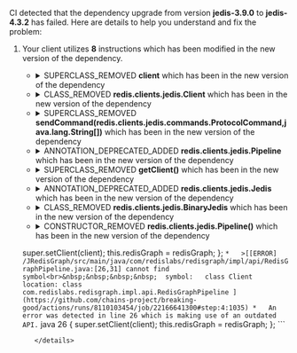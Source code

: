 CI detected that the dependency upgrade from version **jedis-3.9.0** to **jedis-4.3.2** has failed. Here are details to help you understand and fix the problem:
1. Your client utilizes **8** instructions which has been modified in the new version of the dependency.
   * <details>
        <summary>SUPERCLASS_REMOVED <b>client</b> which has been <b></b> in the new version of the dependency</summary>
            
        * <details>
          <summary>The failure is identified from the logs generated in the build process. </summary>
          
            *   >[[ERROR] /JRedisGraph/src/main/java/com/redislabs/redisgraph/impl/api/RedisGraphTransaction.java:[80,9] cannot find symbol<br>&nbsp;&nbsp;&nbsp;&nbsp;  symbol:   variable client
  location: class com.redislabs.redisgraph.impl.api.RedisGraphTransaction
](https://github.com/chains-project/breaking-good/actions/runs/8110103454/job/22166641300#step:4:1041)
            *   An error was detected in line 80 which is making use of an outdated API.
             ``` java
             80   client;
            ```
            *   >[[ERROR] /JRedisGraph/src/main/java/com/redislabs/redisgraph/impl/api/RedisGraphPipeline.java:[121,9] cannot find symbol<br>&nbsp;&nbsp;&nbsp;&nbsp;  symbol:   variable client
  location: class com.redislabs.redisgraph.impl.api.RedisGraphPipeline
](https://github.com/chains-project/breaking-good/actions/runs/8110103454/job/22166641300#step:4:1068)
            *   An error was detected in line 121 which is making use of an outdated API.
             ``` java
             121   client;
            ```
            *   >[[ERROR] /JRedisGraph/src/main/java/com/redislabs/redisgraph/impl/api/RedisGraphTransaction.java:[189,9] cannot find symbol<br>&nbsp;&nbsp;&nbsp;&nbsp;  symbol:   variable client
  location: class com.redislabs.redisgraph.impl.api.RedisGraphTransaction
](https://github.com/chains-project/breaking-good/actions/runs/8110103454/job/22166641300#step:4:1051)
            *   An error was detected in line 189 which is making use of an outdated API.
             ``` java
             189   client;
            ```
            *   >[[ERROR] /JRedisGraph/src/main/java/com/redislabs/redisgraph/impl/api/RedisGraphPipeline.java:[78,9] cannot find symbol<br>&nbsp;&nbsp;&nbsp;&nbsp;  symbol:   variable client
  location: class com.redislabs.redisgraph.impl.api.RedisGraphPipeline
](https://github.com/chains-project/breaking-good/actions/runs/8110103454/job/22166641300#step:4:1064)
            *   An error was detected in line 78 which is making use of an outdated API.
             ``` java
             78   client;
            ```
            *   >[[ERROR] /JRedisGraph/src/main/java/com/redislabs/redisgraph/impl/api/RedisGraphTransaction.java:[41,9] cannot find symbol<br>&nbsp;&nbsp;&nbsp;&nbsp;  symbol:   variable client
  location: class com.redislabs.redisgraph.impl.api.RedisGraphTransaction
](https://github.com/chains-project/breaking-good/actions/runs/8110103454/job/22166641300#step:4:1037)
            *   An error was detected in line 41 which is making use of an outdated API.
             ``` java
             41   client;
            ```
            *   >[[ERROR] /JRedisGraph/src/main/java/com/redislabs/redisgraph/impl/api/RedisGraphPipeline.java:[39,9] cannot find symbol<br>&nbsp;&nbsp;&nbsp;&nbsp;  symbol:   variable client
  location: class com.redislabs.redisgraph.impl.api.RedisGraphPipeline
](https://github.com/chains-project/breaking-good/actions/runs/8110103454/job/22166641300#step:4:1060)
            *   An error was detected in line 39 which is making use of an outdated API.
             ``` java
             39   client;
            ```
            *   >[[ERROR] /JRedisGraph/src/main/java/com/redislabs/redisgraph/impl/api/RedisGraphPipeline.java:[246,9] cannot find symbol<br>&nbsp;&nbsp;&nbsp;&nbsp;  symbol:   variable client
  location: class com.redislabs.redisgraph.impl.api.RedisGraphPipeline
](https://github.com/chains-project/breaking-good/actions/runs/8110103454/job/22166641300#step:4:1076)
            *   An error was detected in line 246 which is making use of an outdated API.
             ``` java
             246   client;
            ```
            *   >[[ERROR] /JRedisGraph/src/main/java/com/redislabs/redisgraph/impl/api/RedisGraphTransaction.java:[126,9] cannot find symbol<br>&nbsp;&nbsp;&nbsp;&nbsp;  symbol:   variable client
  location: class com.redislabs.redisgraph.impl.api.RedisGraphTransaction
](https://github.com/chains-project/breaking-good/actions/runs/8110103454/job/22166641300#step:4:1045)
            *   An error was detected in line 126 which is making use of an outdated API.
             ``` java
             126   client;
            ```
            *   >[[ERROR] /JRedisGraph/src/main/java/com/redislabs/redisgraph/impl/api/RedisGraphPipeline.java:[165,9] cannot find symbol<br>&nbsp;&nbsp;&nbsp;&nbsp;  symbol:   variable client
  location: class com.redislabs.redisgraph.impl.api.RedisGraphPipeline
](https://github.com/chains-project/breaking-good/actions/runs/8110103454/job/22166641300#step:4:1072)
            *   An error was detected in line 165 which is making use of an outdated API.
             ``` java
             165   client;
            ```
            *   >[[ERROR] /JRedisGraph/src/main/java/com/redislabs/redisgraph/impl/api/RedisGraphTransaction.java:[213,9] cannot find symbol<br>&nbsp;&nbsp;&nbsp;&nbsp;  symbol:   variable client
  location: class com.redislabs.redisgraph.impl.api.RedisGraphTransaction
](https://github.com/chains-project/breaking-good/actions/runs/8110103454/job/22166641300#step:4:1053)
            *   An error was detected in line 213 which is making use of an outdated API.
             ``` java
             213   client;
            ```
            *   >[[ERROR] /JRedisGraph/src/main/java/com/redislabs/redisgraph/impl/api/RedisGraphPipeline.java:[57,9] cannot find symbol<br>&nbsp;&nbsp;&nbsp;&nbsp;  symbol:   variable client
  location: class com.redislabs.redisgraph.impl.api.RedisGraphPipeline
](https://github.com/chains-project/breaking-good/actions/runs/8110103454/job/22166641300#step:4:1062)
            *   An error was detected in line 57 which is making use of an outdated API.
             ``` java
             57   client;
            ```
            *   >[[ERROR] /JRedisGraph/src/main/java/com/redislabs/redisgraph/impl/api/RedisGraphTransaction.java:[59,9] cannot find symbol<br>&nbsp;&nbsp;&nbsp;&nbsp;  symbol:   variable client
  location: class com.redislabs.redisgraph.impl.api.RedisGraphTransaction
](https://github.com/chains-project/breaking-good/actions/runs/8110103454/job/22166641300#step:4:1039)
            *   An error was detected in line 59 which is making use of an outdated API.
             ``` java
             59   client;
            ```
            *   >[[ERROR] /JRedisGraph/src/main/java/com/redislabs/redisgraph/impl/api/RedisGraphTransaction.java:[102,9] cannot find symbol<br>&nbsp;&nbsp;&nbsp;&nbsp;  symbol:   variable client
  location: class com.redislabs.redisgraph.impl.api.RedisGraphTransaction
](https://github.com/chains-project/breaking-good/actions/runs/8110103454/job/22166641300#step:4:1043)
            *   An error was detected in line 102 which is making use of an outdated API.
             ``` java
             102   client;
            ```
            *   >[[ERROR] /JRedisGraph/src/main/java/com/redislabs/redisgraph/impl/api/RedisGraphPipeline.java:[141,9] cannot find symbol<br>&nbsp;&nbsp;&nbsp;&nbsp;  symbol:   variable client
  location: class com.redislabs.redisgraph.impl.api.RedisGraphPipeline
](https://github.com/chains-project/breaking-good/actions/runs/8110103454/job/22166641300#step:4:1070)
            *   An error was detected in line 141 which is making use of an outdated API.
             ``` java
             141   client;
            ```
            *   >[[ERROR] /JRedisGraph/src/main/java/com/redislabs/redisgraph/impl/api/RedisGraphTransaction.java:[265,9] cannot find symbol<br>&nbsp;&nbsp;&nbsp;&nbsp;  symbol:   variable client
  location: class com.redislabs.redisgraph.impl.api.RedisGraphTransaction
](https://github.com/chains-project/breaking-good/actions/runs/8110103454/job/22166641300#step:4:1055)
            *   An error was detected in line 265 which is making use of an outdated API.
             ``` java
             265   client;
            ```
            *   >[[ERROR] /JRedisGraph/src/main/java/com/redislabs/redisgraph/impl/api/RedisGraphPipeline.java:[190,9] cannot find symbol<br>&nbsp;&nbsp;&nbsp;&nbsp;  symbol:   variable client
  location: class com.redislabs.redisgraph.impl.api.RedisGraphPipeline
](https://github.com/chains-project/breaking-good/actions/runs/8110103454/job/22166641300#step:4:1074)
            *   An error was detected in line 190 which is making use of an outdated API.
             ``` java
             190   client;
            ```
            *   >[[ERROR] /JRedisGraph/src/main/java/com/redislabs/redisgraph/impl/api/RedisGraphTransaction.java:[166,9] cannot find symbol<br>&nbsp;&nbsp;&nbsp;&nbsp;  symbol:   variable client
  location: class com.redislabs.redisgraph.impl.api.RedisGraphTransaction
](https://github.com/chains-project/breaking-good/actions/runs/8110103454/job/22166641300#step:4:1049)
            *   An error was detected in line 166 which is making use of an outdated API.
             ``` java
             166   client;
            ```
            *   >[[ERROR] /JRedisGraph/src/main/java/com/redislabs/redisgraph/impl/api/RedisGraphPipeline.java:[100,9] cannot find symbol<br>&nbsp;&nbsp;&nbsp;&nbsp;  symbol:   variable client
  location: class com.redislabs.redisgraph.impl.api.RedisGraphPipeline
](https://github.com/chains-project/breaking-good/actions/runs/8110103454/job/22166641300#step:4:1066)
            *   An error was detected in line 100 which is making use of an outdated API.
             ``` java
             100   client;
            ```
            *   >[[ERROR] /JRedisGraph/src/main/java/com/redislabs/redisgraph/impl/api/RedisGraphTransaction.java:[146,9] cannot find symbol<br>&nbsp;&nbsp;&nbsp;&nbsp;  symbol:   variable client
  location: class com.redislabs.redisgraph.impl.api.RedisGraphTransaction
](https://github.com/chains-project/breaking-good/actions/runs/8110103454/job/22166641300#step:4:1047)
            *   An error was detected in line 146 which is making use of an outdated API.
             ``` java
             146   client;
            ```

          </details>
            
     </details>
   * <details>
        <summary>CLASS_REMOVED <b>redis.clients.jedis.Client</b> which has been <b></b> in the new version of the dependency</summary>
            
        * <details>
          <summary>The failure is identified from the logs generated in the build process. </summary>
          
            *   >[[ERROR] /JRedisGraph/src/main/java/com/redislabs/redisgraph/impl/api/RedisGraphPipeline.java:[121,9] cannot find symbol<br>&nbsp;&nbsp;&nbsp;&nbsp;  symbol:   variable client
  location: class com.redislabs.redisgraph.impl.api.RedisGraphPipeline
](https://github.com/chains-project/breaking-good/actions/runs/8110103454/job/22166641300#step:4:1068)
            *   An error was detected in line 121 which is making use of an outdated API.
             ``` java
             121   client;
            ```
            *   >[[ERROR] /JRedisGraph/src/main/java/com/redislabs/redisgraph/impl/api/RedisGraphTransaction.java:[80,9] cannot find symbol<br>&nbsp;&nbsp;&nbsp;&nbsp;  symbol:   variable client
  location: class com.redislabs.redisgraph.impl.api.RedisGraphTransaction
](https://github.com/chains-project/breaking-good/actions/runs/8110103454/job/22166641300#step:4:1041)
            *   An error was detected in line 80 which is making use of an outdated API.
             ``` java
             80   client;
            ```
            *   >[[ERROR] /JRedisGraph/src/main/java/com/redislabs/redisgraph/impl/api/RedisGraphTransaction.java:[189,9] cannot find symbol<br>&nbsp;&nbsp;&nbsp;&nbsp;  symbol:   variable client
  location: class com.redislabs.redisgraph.impl.api.RedisGraphTransaction
](https://github.com/chains-project/breaking-good/actions/runs/8110103454/job/22166641300#step:4:1051)
            *   An error was detected in line 189 which is making use of an outdated API.
             ``` java
             189   client;
            ```
            *   >[[ERROR] /JRedisGraph/src/main/java/com/redislabs/redisgraph/impl/api/RedisGraphTransaction.java:[41,9] cannot find symbol<br>&nbsp;&nbsp;&nbsp;&nbsp;  symbol:   variable client
  location: class com.redislabs.redisgraph.impl.api.RedisGraphTransaction
](https://github.com/chains-project/breaking-good/actions/runs/8110103454/job/22166641300#step:4:1037)
            *   An error was detected in line 41 which is making use of an outdated API.
             ``` java
             41   client;
            ```
            *   >[[ERROR] /JRedisGraph/src/main/java/com/redislabs/redisgraph/impl/api/RedisGraphPipeline.java:[78,9] cannot find symbol<br>&nbsp;&nbsp;&nbsp;&nbsp;  symbol:   variable client
  location: class com.redislabs.redisgraph.impl.api.RedisGraphPipeline
](https://github.com/chains-project/breaking-good/actions/runs/8110103454/job/22166641300#step:4:1064)
            *   An error was detected in line 78 which is making use of an outdated API.
             ``` java
             78   client;
            ```
            *   >[[ERROR] /JRedisGraph/src/main/java/com/redislabs/redisgraph/impl/api/RedisGraphTransaction.java:[126,9] cannot find symbol<br>&nbsp;&nbsp;&nbsp;&nbsp;  symbol:   variable client
  location: class com.redislabs.redisgraph.impl.api.RedisGraphTransaction
](https://github.com/chains-project/breaking-good/actions/runs/8110103454/job/22166641300#step:4:1045)
            *   An error was detected in line 126 which is making use of an outdated API.
             ``` java
             126   client;
            ```
            *   >[[ERROR] /JRedisGraph/src/main/java/com/redislabs/redisgraph/impl/api/RedisGraphPipeline.java:[39,9] cannot find symbol<br>&nbsp;&nbsp;&nbsp;&nbsp;  symbol:   variable client
  location: class com.redislabs.redisgraph.impl.api.RedisGraphPipeline
](https://github.com/chains-project/breaking-good/actions/runs/8110103454/job/22166641300#step:4:1060)
            *   An error was detected in line 39 which is making use of an outdated API.
             ``` java
             39   client;
            ```
            *   >[[ERROR] /JRedisGraph/src/main/java/com/redislabs/redisgraph/impl/api/RedisGraphPipeline.java:[246,9] cannot find symbol<br>&nbsp;&nbsp;&nbsp;&nbsp;  symbol:   variable client
  location: class com.redislabs.redisgraph.impl.api.RedisGraphPipeline
](https://github.com/chains-project/breaking-good/actions/runs/8110103454/job/22166641300#step:4:1076)
            *   An error was detected in line 246 which is making use of an outdated API.
             ``` java
             246   client;
            ```
            *   >[[ERROR] /JRedisGraph/src/main/java/com/redislabs/redisgraph/impl/api/RedisGraphPipeline.java:[165,9] cannot find symbol<br>&nbsp;&nbsp;&nbsp;&nbsp;  symbol:   variable client
  location: class com.redislabs.redisgraph.impl.api.RedisGraphPipeline
](https://github.com/chains-project/breaking-good/actions/runs/8110103454/job/22166641300#step:4:1072)
            *   An error was detected in line 165 which is making use of an outdated API.
             ``` java
             165   client;
            ```
            *   >[[ERROR] /JRedisGraph/src/main/java/com/redislabs/redisgraph/impl/api/RedisGraphTransaction.java:[213,9] cannot find symbol<br>&nbsp;&nbsp;&nbsp;&nbsp;  symbol:   variable client
  location: class com.redislabs.redisgraph.impl.api.RedisGraphTransaction
](https://github.com/chains-project/breaking-good/actions/runs/8110103454/job/22166641300#step:4:1053)
            *   An error was detected in line 213 which is making use of an outdated API.
             ``` java
             213   client;
            ```
            *   >[[ERROR] /JRedisGraph/src/main/java/com/redislabs/redisgraph/impl/api/RedisGraphPipeline.java:[57,9] cannot find symbol<br>&nbsp;&nbsp;&nbsp;&nbsp;  symbol:   variable client
  location: class com.redislabs.redisgraph.impl.api.RedisGraphPipeline
](https://github.com/chains-project/breaking-good/actions/runs/8110103454/job/22166641300#step:4:1062)
            *   An error was detected in line 57 which is making use of an outdated API.
             ``` java
             57   client;
            ```
            *   >[[ERROR] /JRedisGraph/src/main/java/com/redislabs/redisgraph/impl/api/RedisGraphTransaction.java:[26,34] cannot find symbol<br>&nbsp;&nbsp;&nbsp;&nbsp;  symbol:   class Client
  location: class com.redislabs.redisgraph.impl.api.RedisGraphTransaction
](https://github.com/chains-project/breaking-good/actions/runs/8110103454/job/22166641300#step:4:1016)
            *   An error was detected in line 26 which is making use of an outdated API.
             ``` java
             26   client;
            ```
            *   >[[ERROR] /JRedisGraph/src/main/java/com/redislabs/redisgraph/impl/api/RedisGraphPipeline.java:[26,31] cannot find symbol<br>&nbsp;&nbsp;&nbsp;&nbsp;  symbol:   class Client
  location: class com.redislabs.redisgraph.impl.api.RedisGraphPipeline
](https://github.com/chains-project/breaking-good/actions/runs/8110103454/job/22166641300#step:4:1035)
            *   An error was detected in line 26 which is making use of an outdated API.
             ``` java
             26   client;
            ```
            *   >[[ERROR] /JRedisGraph/src/main/java/com/redislabs/redisgraph/impl/api/RedisGraphTransaction.java:[102,9] cannot find symbol<br>&nbsp;&nbsp;&nbsp;&nbsp;  symbol:   variable client
  location: class com.redislabs.redisgraph.impl.api.RedisGraphTransaction
](https://github.com/chains-project/breaking-good/actions/runs/8110103454/job/22166641300#step:4:1043)
            *   An error was detected in line 102 which is making use of an outdated API.
             ``` java
             102   client;
            ```
            *   >[[ERROR] /JRedisGraph/src/main/java/com/redislabs/redisgraph/impl/api/RedisGraphPipeline.java:[141,9] cannot find symbol<br>&nbsp;&nbsp;&nbsp;&nbsp;  symbol:   variable client
  location: class com.redislabs.redisgraph.impl.api.RedisGraphPipeline
](https://github.com/chains-project/breaking-good/actions/runs/8110103454/job/22166641300#step:4:1070)
            *   An error was detected in line 141 which is making use of an outdated API.
             ``` java
             141   client;
            ```
            *   >[[ERROR] /JRedisGraph/src/main/java/com/redislabs/redisgraph/impl/api/RedisGraphTransaction.java:[59,9] cannot find symbol<br>&nbsp;&nbsp;&nbsp;&nbsp;  symbol:   variable client
  location: class com.redislabs.redisgraph.impl.api.RedisGraphTransaction
](https://github.com/chains-project/breaking-good/actions/runs/8110103454/job/22166641300#step:4:1039)
            *   An error was detected in line 59 which is making use of an outdated API.
             ``` java
             59   client;
            ```
            *   >[[ERROR] /JRedisGraph/src/main/java/com/redislabs/redisgraph/impl/api/ContextedRedisGraph.java:[157,9] cannot find symbol<br>&nbsp;&nbsp;&nbsp;&nbsp;  symbol:   class Client
  location: class com.redislabs.redisgraph.impl.api.ContextedRedisGraph
](https://github.com/chains-project/breaking-good/actions/runs/8110103454/job/22166641300#step:4:1058)
            *   An error was detected in line 157 which is making use of an outdated API.
             ``` java
             157   client;
            ```
            *   >[[ERROR] /JRedisGraph/src/main/java/com/redislabs/redisgraph/impl/api/RedisGraphTransaction.java:[265,9] cannot find symbol<br>&nbsp;&nbsp;&nbsp;&nbsp;  symbol:   variable client
  location: class com.redislabs.redisgraph.impl.api.RedisGraphTransaction
](https://github.com/chains-project/breaking-good/actions/runs/8110103454/job/22166641300#step:4:1055)
            *   An error was detected in line 265 which is making use of an outdated API.
             ``` java
             265   client;
            ```
            *   >[[ERROR] /JRedisGraph/src/main/java/com/redislabs/redisgraph/impl/api/RedisGraphPipeline.java:[26,68] no suitable constructor found for Pipeline(no arguments)<br>&nbsp;&nbsp;&nbsp;&nbsp;    constructor redis.clients.jedis.Pipeline.Pipeline(redis.clients.jedis.Connection) is not applicable
      (actual and formal argument lists differ in length)
    constructor redis.clients.jedis.Pipeline.Pipeline(redis.clients.jedis.Jedis) is not applicable
      (actual and formal argument lists differ in length)
](https://github.com/chains-project/breaking-good/actions/runs/8110103454/job/22166641300#step:4:1059)
            *   An error was detected in line 26 which is making use of an outdated API.
             ``` java
             26   client;
            ```
            *   >[[ERROR] /JRedisGraph/src/main/java/com/redislabs/redisgraph/impl/api/RedisGraphPipeline.java:[190,9] cannot find symbol<br>&nbsp;&nbsp;&nbsp;&nbsp;  symbol:   variable client
  location: class com.redislabs.redisgraph.impl.api.RedisGraphPipeline
](https://github.com/chains-project/breaking-good/actions/runs/8110103454/job/22166641300#step:4:1074)
            *   An error was detected in line 190 which is making use of an outdated API.
             ``` java
             190   client;
            ```
            *   >[[ERROR] /JRedisGraph/src/main/java/com/redislabs/redisgraph/impl/api/RedisGraphTransaction.java:[166,9] cannot find symbol<br>&nbsp;&nbsp;&nbsp;&nbsp;  symbol:   variable client
  location: class com.redislabs.redisgraph.impl.api.RedisGraphTransaction
](https://github.com/chains-project/breaking-good/actions/runs/8110103454/job/22166641300#step:4:1049)
            *   An error was detected in line 166 which is making use of an outdated API.
             ``` java
             166   client;
            ```
            *   >[[ERROR] /JRedisGraph/src/main/java/com/redislabs/redisgraph/impl/api/RedisGraphPipeline.java:[100,9] cannot find symbol<br>&nbsp;&nbsp;&nbsp;&nbsp;  symbol:   variable client
  location: class com.redislabs.redisgraph.impl.api.RedisGraphPipeline
](https://github.com/chains-project/breaking-good/actions/runs/8110103454/job/22166641300#step:4:1066)
            *   An error was detected in line 100 which is making use of an outdated API.
             ``` java
             100   client;
            ```
            *   >[[ERROR] /JRedisGraph/src/main/java/com/redislabs/redisgraph/impl/api/ContextedRedisGraph.java:[142,9] cannot find symbol<br>&nbsp;&nbsp;&nbsp;&nbsp;  symbol:   class Client
  location: class com.redislabs.redisgraph.impl.api.ContextedRedisGraph
](https://github.com/chains-project/breaking-good/actions/runs/8110103454/job/22166641300#step:4:1057)
            *   An error was detected in line 142 which is making use of an outdated API.
             ``` java
             142   client;
            ```
            *   >[[ERROR] /JRedisGraph/src/main/java/com/redislabs/redisgraph/impl/api/RedisGraphTransaction.java:[146,9] cannot find symbol<br>&nbsp;&nbsp;&nbsp;&nbsp;  symbol:   variable client
  location: class com.redislabs.redisgraph.impl.api.RedisGraphTransaction
](https://github.com/chains-project/breaking-good/actions/runs/8110103454/job/22166641300#step:4:1047)
            *   An error was detected in line 146 which is making use of an outdated API.
             ``` java
             146   client;
            ```

          </details>
            
     </details>
   * <details>
        <summary>SUPERCLASS_REMOVED <b>sendCommand(redis.clients.jedis.commands.ProtocolCommand,java.lang.String[])</b> which has been <b></b> in the new version of the dependency</summary>
            
        * <details>
          <summary>The failure is identified from the logs generated in the build process. </summary>
          
            *   >[[ERROR] /JRedisGraph/src/main/java/com/redislabs/redisgraph/impl/api/RedisGraphTransaction.java:[80,9] cannot find symbol<br>&nbsp;&nbsp;&nbsp;&nbsp;  symbol:   variable client
  location: class com.redislabs.redisgraph.impl.api.RedisGraphTransaction
](https://github.com/chains-project/breaking-good/actions/runs/8110103454/job/22166641300#step:4:1041)
            *   An error was detected in line 80 which is making use of an outdated API.
             ``` java
             80   client.sendCommand(com.redislabs.redisgraph.impl.api.RedisGraphCommand.DELETE, graphId);
            ```
            *   >[[ERROR] /JRedisGraph/src/main/java/com/redislabs/redisgraph/impl/api/RedisGraphPipeline.java:[121,9] cannot find symbol<br>&nbsp;&nbsp;&nbsp;&nbsp;  symbol:   variable client
  location: class com.redislabs.redisgraph.impl.api.RedisGraphPipeline
](https://github.com/chains-project/breaking-good/actions/runs/8110103454/job/22166641300#step:4:1068)
            *   An error was detected in line 121 which is making use of an outdated API.
             ``` java
             121   client.sendCommand(com.redislabs.redisgraph.impl.api.RedisGraphCommand.DELETE, graphId);
            ```
            *   >[[ERROR] /JRedisGraph/src/main/java/com/redislabs/redisgraph/impl/api/RedisGraphTransaction.java:[189,9] cannot find symbol<br>&nbsp;&nbsp;&nbsp;&nbsp;  symbol:   variable client
  location: class com.redislabs.redisgraph.impl.api.RedisGraphTransaction
](https://github.com/chains-project/breaking-good/actions/runs/8110103454/job/22166641300#step:4:1051)
            *   An error was detected in line 189 which is making use of an outdated API.
             ``` java
             189   client.sendCommand(com.redislabs.redisgraph.impl.api.RedisGraphCommand.DELETE, graphId);
            ```
            *   >[[ERROR] /JRedisGraph/src/main/java/com/redislabs/redisgraph/impl/api/RedisGraphPipeline.java:[78,9] cannot find symbol<br>&nbsp;&nbsp;&nbsp;&nbsp;  symbol:   variable client
  location: class com.redislabs.redisgraph.impl.api.RedisGraphPipeline
](https://github.com/chains-project/breaking-good/actions/runs/8110103454/job/22166641300#step:4:1064)
            *   An error was detected in line 78 which is making use of an outdated API.
             ``` java
             78   client.sendCommand(com.redislabs.redisgraph.impl.api.RedisGraphCommand.DELETE, graphId);
            ```
            *   >[[ERROR] /JRedisGraph/src/main/java/com/redislabs/redisgraph/impl/api/RedisGraphTransaction.java:[41,9] cannot find symbol<br>&nbsp;&nbsp;&nbsp;&nbsp;  symbol:   variable client
  location: class com.redislabs.redisgraph.impl.api.RedisGraphTransaction
](https://github.com/chains-project/breaking-good/actions/runs/8110103454/job/22166641300#step:4:1037)
            *   An error was detected in line 41 which is making use of an outdated API.
             ``` java
             41   client.sendCommand(com.redislabs.redisgraph.impl.api.RedisGraphCommand.DELETE, graphId);
            ```
            *   >[[ERROR] /JRedisGraph/src/main/java/com/redislabs/redisgraph/impl/api/RedisGraphPipeline.java:[39,9] cannot find symbol<br>&nbsp;&nbsp;&nbsp;&nbsp;  symbol:   variable client
  location: class com.redislabs.redisgraph.impl.api.RedisGraphPipeline
](https://github.com/chains-project/breaking-good/actions/runs/8110103454/job/22166641300#step:4:1060)
            *   An error was detected in line 39 which is making use of an outdated API.
             ``` java
             39   client.sendCommand(com.redislabs.redisgraph.impl.api.RedisGraphCommand.DELETE, graphId);
            ```
            *   >[[ERROR] /JRedisGraph/src/main/java/com/redislabs/redisgraph/impl/api/RedisGraphTransaction.java:[126,9] cannot find symbol<br>&nbsp;&nbsp;&nbsp;&nbsp;  symbol:   variable client
  location: class com.redislabs.redisgraph.impl.api.RedisGraphTransaction
](https://github.com/chains-project/breaking-good/actions/runs/8110103454/job/22166641300#step:4:1045)
            *   An error was detected in line 126 which is making use of an outdated API.
             ``` java
             126   client.sendCommand(com.redislabs.redisgraph.impl.api.RedisGraphCommand.DELETE, graphId);
            ```
            *   >[[ERROR] /JRedisGraph/src/main/java/com/redislabs/redisgraph/impl/api/RedisGraphPipeline.java:[246,9] cannot find symbol<br>&nbsp;&nbsp;&nbsp;&nbsp;  symbol:   variable client
  location: class com.redislabs.redisgraph.impl.api.RedisGraphPipeline
](https://github.com/chains-project/breaking-good/actions/runs/8110103454/job/22166641300#step:4:1076)
            *   An error was detected in line 246 which is making use of an outdated API.
             ``` java
             246   client.sendCommand(com.redislabs.redisgraph.impl.api.RedisGraphCommand.DELETE, graphId);
            ```
            *   >[[ERROR] /JRedisGraph/src/main/java/com/redislabs/redisgraph/impl/api/RedisGraphPipeline.java:[165,9] cannot find symbol<br>&nbsp;&nbsp;&nbsp;&nbsp;  symbol:   variable client
  location: class com.redislabs.redisgraph.impl.api.RedisGraphPipeline
](https://github.com/chains-project/breaking-good/actions/runs/8110103454/job/22166641300#step:4:1072)
            *   An error was detected in line 165 which is making use of an outdated API.
             ``` java
             165   client.sendCommand(com.redislabs.redisgraph.impl.api.RedisGraphCommand.DELETE, graphId);
            ```
            *   >[[ERROR] /JRedisGraph/src/main/java/com/redislabs/redisgraph/impl/api/RedisGraphPipeline.java:[57,9] cannot find symbol<br>&nbsp;&nbsp;&nbsp;&nbsp;  symbol:   variable client
  location: class com.redislabs.redisgraph.impl.api.RedisGraphPipeline
](https://github.com/chains-project/breaking-good/actions/runs/8110103454/job/22166641300#step:4:1062)
            *   An error was detected in line 57 which is making use of an outdated API.
             ``` java
             57   client.sendCommand(com.redislabs.redisgraph.impl.api.RedisGraphCommand.DELETE, graphId);
            ```
            *   >[[ERROR] /JRedisGraph/src/main/java/com/redislabs/redisgraph/impl/api/RedisGraphTransaction.java:[213,9] cannot find symbol<br>&nbsp;&nbsp;&nbsp;&nbsp;  symbol:   variable client
  location: class com.redislabs.redisgraph.impl.api.RedisGraphTransaction
](https://github.com/chains-project/breaking-good/actions/runs/8110103454/job/22166641300#step:4:1053)
            *   An error was detected in line 213 which is making use of an outdated API.
             ``` java
             213   client.sendCommand(com.redislabs.redisgraph.impl.api.RedisGraphCommand.DELETE, graphId);
            ```
            *   >[[ERROR] /JRedisGraph/src/main/java/com/redislabs/redisgraph/impl/api/RedisGraphTransaction.java:[59,9] cannot find symbol<br>&nbsp;&nbsp;&nbsp;&nbsp;  symbol:   variable client
  location: class com.redislabs.redisgraph.impl.api.RedisGraphTransaction
](https://github.com/chains-project/breaking-good/actions/runs/8110103454/job/22166641300#step:4:1039)
            *   An error was detected in line 59 which is making use of an outdated API.
             ``` java
             59   client.sendCommand(com.redislabs.redisgraph.impl.api.RedisGraphCommand.DELETE, graphId);
            ```
            *   >[[ERROR] /JRedisGraph/src/main/java/com/redislabs/redisgraph/impl/api/RedisGraphTransaction.java:[102,9] cannot find symbol<br>&nbsp;&nbsp;&nbsp;&nbsp;  symbol:   variable client
  location: class com.redislabs.redisgraph.impl.api.RedisGraphTransaction
](https://github.com/chains-project/breaking-good/actions/runs/8110103454/job/22166641300#step:4:1043)
            *   An error was detected in line 102 which is making use of an outdated API.
             ``` java
             102   client.sendCommand(com.redislabs.redisgraph.impl.api.RedisGraphCommand.DELETE, graphId);
            ```
            *   >[[ERROR] /JRedisGraph/src/main/java/com/redislabs/redisgraph/impl/api/RedisGraphPipeline.java:[141,9] cannot find symbol<br>&nbsp;&nbsp;&nbsp;&nbsp;  symbol:   variable client
  location: class com.redislabs.redisgraph.impl.api.RedisGraphPipeline
](https://github.com/chains-project/breaking-good/actions/runs/8110103454/job/22166641300#step:4:1070)
            *   An error was detected in line 141 which is making use of an outdated API.
             ``` java
             141   client.sendCommand(com.redislabs.redisgraph.impl.api.RedisGraphCommand.DELETE, graphId);
            ```
            *   >[[ERROR] /JRedisGraph/src/main/java/com/redislabs/redisgraph/impl/api/RedisGraphTransaction.java:[265,9] cannot find symbol<br>&nbsp;&nbsp;&nbsp;&nbsp;  symbol:   variable client
  location: class com.redislabs.redisgraph.impl.api.RedisGraphTransaction
](https://github.com/chains-project/breaking-good/actions/runs/8110103454/job/22166641300#step:4:1055)
            *   An error was detected in line 265 which is making use of an outdated API.
             ``` java
             265   client.sendCommand(com.redislabs.redisgraph.impl.api.RedisGraphCommand.DELETE, graphId);
            ```
            *   >[[ERROR] /JRedisGraph/src/main/java/com/redislabs/redisgraph/impl/api/RedisGraphPipeline.java:[190,9] cannot find symbol<br>&nbsp;&nbsp;&nbsp;&nbsp;  symbol:   variable client
  location: class com.redislabs.redisgraph.impl.api.RedisGraphPipeline
](https://github.com/chains-project/breaking-good/actions/runs/8110103454/job/22166641300#step:4:1074)
            *   An error was detected in line 190 which is making use of an outdated API.
             ``` java
             190   client.sendCommand(com.redislabs.redisgraph.impl.api.RedisGraphCommand.DELETE, graphId);
            ```
            *   >[[ERROR] /JRedisGraph/src/main/java/com/redislabs/redisgraph/impl/api/RedisGraphTransaction.java:[166,9] cannot find symbol<br>&nbsp;&nbsp;&nbsp;&nbsp;  symbol:   variable client
  location: class com.redislabs.redisgraph.impl.api.RedisGraphTransaction
](https://github.com/chains-project/breaking-good/actions/runs/8110103454/job/22166641300#step:4:1049)
            *   An error was detected in line 166 which is making use of an outdated API.
             ``` java
             166   client.sendCommand(com.redislabs.redisgraph.impl.api.RedisGraphCommand.DELETE, graphId);
            ```
            *   >[[ERROR] /JRedisGraph/src/main/java/com/redislabs/redisgraph/impl/api/RedisGraphPipeline.java:[100,9] cannot find symbol<br>&nbsp;&nbsp;&nbsp;&nbsp;  symbol:   variable client
  location: class com.redislabs.redisgraph.impl.api.RedisGraphPipeline
](https://github.com/chains-project/breaking-good/actions/runs/8110103454/job/22166641300#step:4:1066)
            *   An error was detected in line 100 which is making use of an outdated API.
             ``` java
             100   client.sendCommand(com.redislabs.redisgraph.impl.api.RedisGraphCommand.DELETE, graphId);
            ```
            *   >[[ERROR] /JRedisGraph/src/main/java/com/redislabs/redisgraph/impl/api/RedisGraphTransaction.java:[146,9] cannot find symbol<br>&nbsp;&nbsp;&nbsp;&nbsp;  symbol:   variable client
  location: class com.redislabs.redisgraph.impl.api.RedisGraphTransaction
](https://github.com/chains-project/breaking-good/actions/runs/8110103454/job/22166641300#step:4:1047)
            *   An error was detected in line 146 which is making use of an outdated API.
             ``` java
             146   client.sendCommand(com.redislabs.redisgraph.impl.api.RedisGraphCommand.DELETE, graphId);
            ```

          </details>
            
     </details>
   * <details>
        <summary>ANNOTATION_DEPRECATED_ADDED <b>redis.clients.jedis.Pipeline</b> which has been <b></b> in the new version of the dependency</summary>
            
        * <details>
          <summary>The failure is identified from the logs generated in the build process. </summary>
          
            *   >[[ERROR] /JRedisGraph/src/main/java/com/redislabs/redisgraph/impl/api/RedisGraphPipeline.java:[102,16] cannot find symbol<br>&nbsp;&nbsp;&nbsp;&nbsp;  symbol:   method getResponse(<anonymous redis.clients.jedis.Builder<com.redislabs.redisgraph.ResultSet>>)
  location: class com.redislabs.redisgraph.impl.api.RedisGraphPipeline
](https://github.com/chains-project/breaking-good/actions/runs/8110103454/job/22166641300#step:4:1067)
            *   An error was detected in line 102 which is making use of an outdated API.
             ``` java
             102   getResponse(redis.clients.jedis.Builder);
            ```
            *   >[[ERROR] /JRedisGraph/src/main/java/com/redislabs/redisgraph/impl/api/RedisGraphPipeline.java:[40,16] cannot find symbol<br>&nbsp;&nbsp;&nbsp;&nbsp;  symbol:   method getResponse(<anonymous redis.clients.jedis.Builder<com.redislabs.redisgraph.ResultSet>>)
  location: class com.redislabs.redisgraph.impl.api.RedisGraphPipeline
](https://github.com/chains-project/breaking-good/actions/runs/8110103454/job/22166641300#step:4:1061)
            *   An error was detected in line 40 which is making use of an outdated API.
             ``` java
             40   getResponse(redis.clients.jedis.Builder);
            ```
            *   >[[ERROR] /JRedisGraph/src/main/java/com/redislabs/redisgraph/impl/api/RedisGraphPipeline.java:[142,16] cannot find symbol<br>&nbsp;&nbsp;&nbsp;&nbsp;  symbol:   method getResponse(<anonymous redis.clients.jedis.Builder<com.redislabs.redisgraph.ResultSet>>)
  location: class com.redislabs.redisgraph.impl.api.RedisGraphPipeline
](https://github.com/chains-project/breaking-good/actions/runs/8110103454/job/22166641300#step:4:1071)
            *   An error was detected in line 142 which is making use of an outdated API.
             ``` java
             142   getResponse(redis.clients.jedis.Builder);
            ```
            *   >[[ERROR] /JRedisGraph/src/main/java/com/redislabs/redisgraph/impl/api/RedisGraphPipeline.java:[193,16] cannot find symbol<br>&nbsp;&nbsp;&nbsp;&nbsp;  symbol:   method getResponse(<anonymous redis.clients.jedis.Builder<com.redislabs.redisgraph.ResultSet>>)
  location: class com.redislabs.redisgraph.impl.api.RedisGraphPipeline
](https://github.com/chains-project/breaking-good/actions/runs/8110103454/job/22166641300#step:4:1075)
            *   An error was detected in line 193 which is making use of an outdated API.
             ``` java
             193   getResponse(redis.clients.jedis.Builder);
            ```
            *   >[[ERROR] /JRedisGraph/src/main/java/com/redislabs/redisgraph/impl/api/RedisGraphPipeline.java:[167,16] cannot find symbol<br>&nbsp;&nbsp;&nbsp;&nbsp;  symbol:   method getResponse(<anonymous redis.clients.jedis.Builder<com.redislabs.redisgraph.ResultSet>>)
  location: class com.redislabs.redisgraph.impl.api.RedisGraphPipeline
](https://github.com/chains-project/breaking-good/actions/runs/8110103454/job/22166641300#step:4:1073)
            *   An error was detected in line 167 which is making use of an outdated API.
             ``` java
             167   getResponse(redis.clients.jedis.Builder);
            ```
            *   >[[ERROR] /JRedisGraph/src/main/java/com/redislabs/redisgraph/impl/api/RedisGraphPipeline.java:[80,16] cannot find symbol<br>&nbsp;&nbsp;&nbsp;&nbsp;  symbol:   method getResponse(<anonymous redis.clients.jedis.Builder<com.redislabs.redisgraph.ResultSet>>)
  location: class com.redislabs.redisgraph.impl.api.RedisGraphPipeline
](https://github.com/chains-project/breaking-good/actions/runs/8110103454/job/22166641300#step:4:1065)
            *   An error was detected in line 80 which is making use of an outdated API.
             ``` java
             80   getResponse(redis.clients.jedis.Builder);
            ```
            *   >[[ERROR] /JRedisGraph/src/main/java/com/redislabs/redisgraph/impl/api/RedisGraphPipeline.java:[26,68] no suitable constructor found for Pipeline(no arguments)<br>&nbsp;&nbsp;&nbsp;&nbsp;    constructor redis.clients.jedis.Pipeline.Pipeline(redis.clients.jedis.Connection) is not applicable
      (actual and formal argument lists differ in length)
    constructor redis.clients.jedis.Pipeline.Pipeline(redis.clients.jedis.Jedis) is not applicable
      (actual and formal argument lists differ in length)
](https://github.com/chains-project/breaking-good/actions/runs/8110103454/job/22166641300#step:4:1059)
            *   An error was detected in line 26 which is making use of an outdated API.
             ``` java
             26   getResponse(redis.clients.jedis.Builder);
            ```
            *   >[[ERROR] /JRedisGraph/src/main/java/com/redislabs/redisgraph/impl/api/RedisGraphPipeline.java:[58,16] cannot find symbol<br>&nbsp;&nbsp;&nbsp;&nbsp;  symbol:   method getResponse(<anonymous redis.clients.jedis.Builder<com.redislabs.redisgraph.ResultSet>>)
  location: class com.redislabs.redisgraph.impl.api.RedisGraphPipeline
](https://github.com/chains-project/breaking-good/actions/runs/8110103454/job/22166641300#step:4:1063)
            *   An error was detected in line 58 which is making use of an outdated API.
             ``` java
             58   getResponse(redis.clients.jedis.Builder);
            ```
            *   >[[ERROR] /JRedisGraph/src/main/java/com/redislabs/redisgraph/impl/api/RedisGraphPipeline.java:[122,16] cannot find symbol<br>&nbsp;&nbsp;&nbsp;&nbsp;  symbol:   method getResponse(<anonymous redis.clients.jedis.Builder<com.redislabs.redisgraph.ResultSet>>)
  location: class com.redislabs.redisgraph.impl.api.RedisGraphPipeline
](https://github.com/chains-project/breaking-good/actions/runs/8110103454/job/22166641300#step:4:1069)
            *   An error was detected in line 122 which is making use of an outdated API.
             ``` java
             122   getResponse(redis.clients.jedis.Builder);
            ```
            *   >[[ERROR] /JRedisGraph/src/main/java/com/redislabs/redisgraph/impl/api/RedisGraphPipeline.java:[26,31] cannot find symbol<br>&nbsp;&nbsp;&nbsp;&nbsp;  symbol:   class Client
  location: class com.redislabs.redisgraph.impl.api.RedisGraphPipeline
](https://github.com/chains-project/breaking-good/actions/runs/8110103454/job/22166641300#step:4:1035)
            *   An error was detected in line 26 which is making use of an outdated API.
             ``` java
             26   getResponse(redis.clients.jedis.Builder);
            ```
            *   >[[ERROR] /JRedisGraph/src/main/java/com/redislabs/redisgraph/impl/api/RedisGraphPipeline.java:[247,38] cannot find symbol<br>&nbsp;&nbsp;&nbsp;&nbsp;  symbol:   method getResponse(redis.clients.jedis.Builder<java.lang.String>)
  location: class com.redislabs.redisgraph.impl.api.RedisGraphPipeline
](https://github.com/chains-project/breaking-good/actions/runs/8110103454/job/22166641300#step:4:1077)
            *   An error was detected in line 247 which is making use of an outdated API.
             ``` java
             247   getResponse(redis.clients.jedis.Builder);
            ```

          </details>
            
     </details>
   * <details>
        <summary>SUPERCLASS_REMOVED <b>getClient()</b> which has been <b></b> in the new version of the dependency</summary>
            
        * <details>
          <summary>The failure is identified from the logs generated in the build process. </summary>
          
            *   >[[ERROR] /JRedisGraph/src/main/java/com/redislabs/redisgraph/impl/api/ContextedRedisGraph.java:[157,9] cannot find symbol<br>&nbsp;&nbsp;&nbsp;&nbsp;  symbol:   class Client
  location: class com.redislabs.redisgraph.impl.api.ContextedRedisGraph
](https://github.com/chains-project/breaking-good/actions/runs/8110103454/job/22166641300#step:4:1058)
            *   An error was detected in line 157 which is making use of an outdated API.
             ``` java
             157   jedis.getClient();
            ```
            *   >[[ERROR] /JRedisGraph/src/main/java/com/redislabs/redisgraph/impl/api/ContextedRedisGraph.java:[142,9] cannot find symbol<br>&nbsp;&nbsp;&nbsp;&nbsp;  symbol:   class Client
  location: class com.redislabs.redisgraph.impl.api.ContextedRedisGraph
](https://github.com/chains-project/breaking-good/actions/runs/8110103454/job/22166641300#step:4:1057)
            *   An error was detected in line 142 which is making use of an outdated API.
             ``` java
             142   jedis.getClient();
            ```

          </details>
            
     </details>
   * <details>
        <summary>ANNOTATION_DEPRECATED_ADDED <b>redis.clients.jedis.Jedis</b> which has been <b></b> in the new version of the dependency</summary>
            
        * <details>
          <summary>The failure is identified from the logs generated in the build process. </summary>
          
            *   >[[ERROR] /JRedisGraph/src/main/java/com/redislabs/redisgraph/impl/api/ContextedRedisGraph.java:[157,9] cannot find symbol<br>&nbsp;&nbsp;&nbsp;&nbsp;  symbol:   class Client
  location: class com.redislabs.redisgraph.impl.api.ContextedRedisGraph
](https://github.com/chains-project/breaking-good/actions/runs/8110103454/job/22166641300#step:4:1058)
            *   An error was detected in line 157 which is making use of an outdated API.
             ``` java
             157   jedis;
            ```
            *   >[[ERROR] /JRedisGraph/src/main/java/com/redislabs/redisgraph/impl/api/ContextedRedisGraph.java:[142,9] cannot find symbol<br>&nbsp;&nbsp;&nbsp;&nbsp;  symbol:   class Client
  location: class com.redislabs.redisgraph.impl.api.ContextedRedisGraph
](https://github.com/chains-project/breaking-good/actions/runs/8110103454/job/22166641300#step:4:1057)
            *   An error was detected in line 142 which is making use of an outdated API.
             ``` java
             142   jedis;
            ```

          </details>
            
     </details>
   * <details>
        <summary>CLASS_REMOVED <b>redis.clients.jedis.BinaryJedis</b> which has been <b></b> in the new version of the dependency</summary>
            
        * <details>
          <summary>The failure is identified from the logs generated in the build process. </summary>
          
            *   >[[ERROR] /JRedisGraph/src/main/java/com/redislabs/redisgraph/impl/api/ContextedRedisGraph.java:[157,9] cannot find symbol<br>&nbsp;&nbsp;&nbsp;&nbsp;  symbol:   class Client
  location: class com.redislabs.redisgraph.impl.api.ContextedRedisGraph
](https://github.com/chains-project/breaking-good/actions/runs/8110103454/job/22166641300#step:4:1058)
            *   An error was detected in line 157 which is making use of an outdated API.
             ``` java
             157   getClient();
            ```
            *   >[[ERROR] /JRedisGraph/src/main/java/com/redislabs/redisgraph/impl/api/ContextedRedisGraph.java:[142,9] cannot find symbol<br>&nbsp;&nbsp;&nbsp;&nbsp;  symbol:   class Client
  location: class com.redislabs.redisgraph.impl.api.ContextedRedisGraph
](https://github.com/chains-project/breaking-good/actions/runs/8110103454/job/22166641300#step:4:1057)
            *   An error was detected in line 142 which is making use of an outdated API.
             ``` java
             142   getClient();
            ```

          </details>
            
     </details>
   * <details>
        <summary>CONSTRUCTOR_REMOVED <b>redis.clients.jedis.Pipeline()</b> which has been <b></b> in the new version of the dependency</summary>
            
        * <details>
          <summary>The failure is identified from the logs generated in the build process. </summary>
          
            *   >[[ERROR] /JRedisGraph/src/main/java/com/redislabs/redisgraph/impl/api/RedisGraphPipeline.java:[26,68] no suitable constructor found for Pipeline(no arguments)<br>&nbsp;&nbsp;&nbsp;&nbsp;    constructor redis.clients.jedis.Pipeline.Pipeline(redis.clients.jedis.Connection) is not applicable
      (actual and formal argument lists differ in length)
    constructor redis.clients.jedis.Pipeline.Pipeline(redis.clients.jedis.Jedis) is not applicable
      (actual and formal argument lists differ in length)
](https://github.com/chains-project/breaking-good/actions/runs/8110103454/job/22166641300#step:4:1059)
            *   An error was detected in line 26 which is making use of an outdated API.
             ``` java
             26   {
    super.setClient(client);
    this.redisGraph = redisGraph;
};
            ```
            *   >[[ERROR] /JRedisGraph/src/main/java/com/redislabs/redisgraph/impl/api/RedisGraphPipeline.java:[26,31] cannot find symbol<br>&nbsp;&nbsp;&nbsp;&nbsp;  symbol:   class Client
  location: class com.redislabs.redisgraph.impl.api.RedisGraphPipeline
](https://github.com/chains-project/breaking-good/actions/runs/8110103454/job/22166641300#step:4:1035)
            *   An error was detected in line 26 which is making use of an outdated API.
             ``` java
             26   {
    super.setClient(client);
    this.redisGraph = redisGraph;
};
            ```

          </details>
            
     </details>


